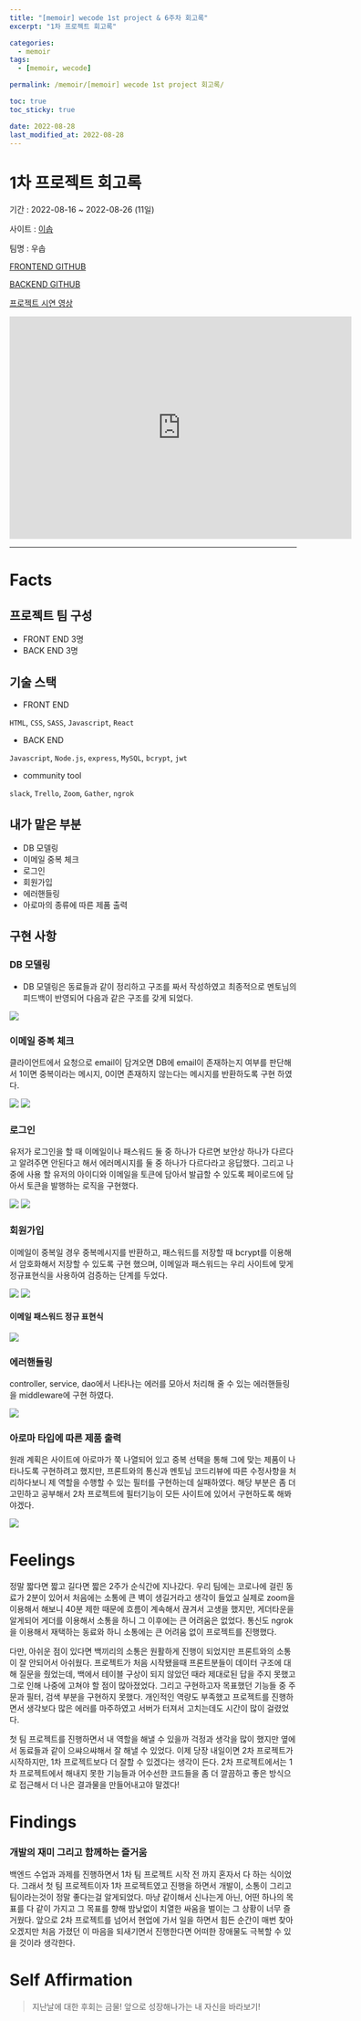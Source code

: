 ```yaml
---
title: "[memoir] wecode 1st project & 6주차 회고록"
excerpt: "1차 프로젝트 회고록"

categories:
  - memoir
tags:
  - [memoir, wecode]

permalink: /memoir/[memoir] wecode 1st project 회고록/

toc: true
toc_sticky: true

date: 2022-08-28
last_modified_at: 2022-08-28
---
```


# 1차 프로젝트 회고록

기간 : 2022-08-16 ~ 2022-08-26 (11일)

사이트 : [이솝](https://www.aesop.com/kr/)

팀명 : 우솝

[FRONTEND GITHUB](https://github.com/wecode-bootcamp-korea/36-1st-Usopp-frontend)

[BACKEND GITHUB](https://github.com/wecode-bootcamp-korea/36-1st-Usopp-backend)

[프로젝트 시연 영상](https://www.youtube.com/watch?v=n2kL24FnHsE)

<iframe width="600" height="390" src="https://www.youtube.com/embed/n2kL24FnHsE" title="이솝 홈페이지 클론 코딩" frameborder="0" allow="accelerometer; autoplay; clipboard-write; encrypted-media; gyroscope; picture-in-picture" allowfullscreen></iframe>

---

# Facts

## 프로젝트 팀 구성
- FRONT END 3명
- BACK END 3명

## 기술 스택

- FRONT END

`HTML`, `CSS`, `SASS`, `Javascript`, `React`

- BACK END

`Javascript`, `Node.js`, `express`, `MySQL`, `bcrypt`, `jwt`

- community tool

 `slack`, `Trello`, `Zoom`, `Gather`, `ngrok`

## 내가 맡은 부분

- DB 모델링
- 이메일 중복 체크
- 로그인
- 회원가입
- 에러핸들링
- 아로마의 종류에 따른 제품 출력

## 구현 사항

### DB 모델링

- DB 모델링은 동료들과 같이 정리하고 구조를 짜서 작성하였고 최종적으로 멘토님의 피드백이 반영되어 다음과 같은 구조를 갖게 되었다.

![](../../assets/images/posts_img/DATABASE/2022-08-17-feedback.md.png)

### 이메일 중복 체크

클라이언트에서 요청으로 email이 담겨오면 DB에 email이 존재하는지 여부를 판단해서 1이면 중복이라는 메시지, 0이면 존재하지 않는다는 메시지를 반환하도록 구현 하였다.

![](../../assets/images/posts_img/memoir/2022-08-28-memoir1.png)
![](../../assets/images/posts_img/memoir/2022-08-28-emailcheck.gif)
### 로그인

유저가 로그인을 할 때 이메일이나 패스워드 둘 중 하나가 다르면 보안상 하나가 다르다고 알려주면 안된다고 해서 에러메시지를 둘 중 하나가 다르다라고 응답했다.
그리고 나중에 사용 할 유저의 아이디와 이메일을 토큰에 담아서 발급할 수 있도록 페이로드에 담아서 토큰을 발행하는 로직을 구현했다. 

![](../../assets/images/posts_img/memoir/2022-08-28-memoir2.png)
![](../../assets/images/posts_img/memoir/2022-08-28-signin.gif)
### 회원가입

이메일이 중복일 경우 중복메시지를 반환하고, 패스워드를 저장할 때 bcrypt를 이용해서 암호화해서 저장할 수 있도록 구현 했으며, 이메일과 패스워드는 우리 사이트에 맞게 정규표현식을 사용하여 검증하는 단계를 두었다.

![](../../assets/images/posts_img/memoir/2022-08-28-memoir3.png)
![](../../assets/images/posts_img/memoir/2022-08-28-signup.gif)
#### 이메일 패스워드 정규 표현식

![](../../assets/images/posts_img/memoir/2022-08-28-memoir4.png)
### 에러핸들링

controller, service, dao에서 나타나는 에러를 모아서 처리해 줄 수 있는 에러핸들링을 middleware에 구현 하였다.

![](../../assets/images/posts_img/memoir/2022-08-28-memoir5.png)

### 아로마 타입에 따른 제품 출력

원래 계획은 사이트에 아로마가 쭉 나열되어 있고 중복 선택을 통해 그에 맞는 제품이 나타나도록 구현하려고 했지만, 프론트와의 통신과 멘토님 코드리뷰에 따른 수정사항을 처리하다보니 제 역할을 수행할 수 있는 필터를 구현하는데 실패하였다. 해당 부분은 좀 더 고민하고 공부해서 2차 프로젝트에 필터기능이 모든 사이트에 있어서 구현하도록 해봐야겠다.

![](../../assets/images/posts_img/memoir/2022-08-28-memoir6.png)

# Feelings

정말 짧다면 짧고 길다면 짧은 2주가 순식간에 지나갔다. 우리 팀에는 코로나에 걸린 동료가 2분이 있어서 처음에는 소통에 큰 벽이 생길거라고 생각이 들었고 실제로 zoom을 이용해서 해보니 40분 제한 때문에 흐름이 계속해서 끊겨서 고생을 했지만, 게더타운을 알게되어 게더를 이용해서 소통을 하니 그 이후에는 큰 어려움은 없었다. 통신도 ngrok을 이용해서 재택하는 동료와 하니 소통에는 큰 어려움 없이 프로젝트를 진행했다. 

다만, 아쉬운 점이 있다면 백끼리의 소통은 원활하게 진행이 되었지만 프론트와의 소통이 잘 안되어서 아쉬웠다. 프로젝트가 처음 시작됐을때 프론트분들이 데이터 구조에 대해 질문을 줬었는데, 백에서 테이블 구상이 되지 않았던 때라 제대로된 답을 주지 못했고 그로 인해 나중에 고쳐야 할 점이 많아졌었다. 그리고 구현하고자 목표했던 기능들 중 주문과 필터, 검색 부분을 구현하지 못했다. 개인적인 역량도 부족했고 프로젝트를 진행하면서 생각보다 많은 에러를 마주하였고 서버가 터져서 고치는데도 시간이 많이 걸렸었다.

첫 팀 프로젝트를 진행하면서 내 역할을 해낼 수 있을까 걱정과 생각을 많이 했지만 옆에서 동료들과 같이 으쌰으쌰해서 잘 해낼 수 있었다. 이제 당장 내일이면 2차 프로젝트가 시작하지만, 1차 프로젝트보다 더 잘할 수 있겠다는 생각이 든다. 2차 프로젝트에서는 1차 프로젝트에서 해내지 못한 기능들과 어수선한 코드들을 좀 더 깔끔하고 좋은 방식으로 접근해서 더 나은 결과물을 만들어내고야 말겠다!
# Findings

### 개발의 재미 그리고 함께하는 즐거움

백엔드 수업과 과제를 진행하면서 1차 팀 프로젝트 시작 전 까지 혼자서 다 하는 식이었다. 그래서 첫 팀 프로젝트이자 1차 프로젝트였고 진행을 하면서 개발이, 소통이 그리고 팀이라는것이 정말 좋다는걸 알게되었다. 마냥 같이해서 신나는게 아닌, 어떤 하나의 목표를 다 같이 가지고 그 목표를 향해 밤낮없이 치열한 싸움을 벌이는 그 상황이 너무 즐거웠다. 앞으로 2차 프로젝트를 넘어서 현업에 가서 일을 하면서 힘든 순간이 매번 찾아 오겠지만 처음 가졌던 이 마음을 되새기면서 진행한다면 어떠한 장애물도 극복할 수 있을 것이라 생각한다.

# Self Affirmation
> 지난날에 대한 후회는 금물! 앞으로 성장해나가는 내 자신을 바라보기!